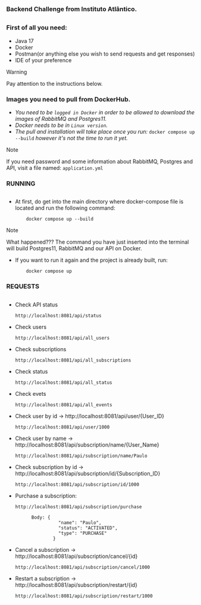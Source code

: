 ### Backend Challenge from Instituto Atlântico.
##
### First of all you need:
  - Java 17
  - Docker
  - Postman(or anything else you wish to send requests and get responses)
  - IDE of your preference

>[!WARNING]
>Pay attention to the instructions below.
### Images you need to pull from DockerHub.
  - *You need to be `logged in Docker` in order to be allowed to download the images of RabbitMQ and Postgres11.*
  - *Docker needs to be in `Linux version`.*
  - *The pull and installation will take place once you run:* `docker compose up --build` *however it's not the time to run it yet.*

>[!NOTE]
>If you need password and some information about RabbitMQ, Postgres and API, visit a file named:
  `application.yml`

### RUNNING
##
  - At first, do get into the main directory where docker-compose file is located and run the following command:
            
            docker compose up --build
>[!NOTE]
>What happened??? The command you have just inserted into the terminal will build Postgres11, RabbitMQ and our API on Docker.

  - If you want to run it again and the project is already built, run:

            docker compose up

### REQUESTS
##
  - Check API status

        http://localhost:8081/api/status

  - Check users

        http://localhost:8081/api/all_users

  - Check subscriptions
  
        http://localhost:8081/api/all_subscriptions

  - Check status

        http://localhost:8081/api/all_status

  - Check evets

        http://localhost:8081/api/all_events

  - Check user by id -> http://localhost:8081/api/user/{User_ID}
        
        http://localhost:8081/api/user/1000 
  
  - Check user by name -> http://localhost:8081/api/subscription/name/{User_Name}

        http://localhost:8081/api/subscription/name/Paulo

  - Check subscription by id -> http://localhost:8081/api/subscription/id/{Subscription_ID} 

        http://localhost:8081/api/subscription/id/1000

  - Purchase a subscription:

        http://localhost:8081/api/subscription/purchase

              Body: {
                        "name": "Paulo",
                        "status": "ACTIVATED",
                        "type": "PURCHASE"
                      }
  - Cancel a subscription -> http://localhost:8081/api/subscription/cancel/{id} 

        http://localhost:8081/api/subscription/cancel/1000

  - Restart a subscription -> http://localhost:8081/api/subscription/restart/{id} 

        http://localhost:8081/api/subscription/restart/1000
